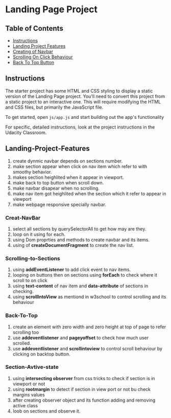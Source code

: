 # Landing Page Project

## Table of Contents

* [Instructions](#instructions)
* [Landing Project Features](#Landing-Project-Features)
* [Creating of Navbar](#Creat-NavBar)
* [Scrolling On Click Behaviour](#Scrolling-to-Sections)
* [Back To Top Button](#Back-To-Top)


## Instructions

The starter project has some HTML and CSS styling to display a static version of the Landing Page project. You'll need to convert this project from a static project to an interactive one. This will require modifying the HTML and CSS files, but primarily the JavaScript file.

To get started, open `js/app.js` and start building out the app's functionality

For specific, detailed instructions, look at the project instructions in the Udacity Classroom.


## Landing-Project-Features 

1. create dynmic navbar depends on sections number.
2. make section appear when click on nav item which refer to with smoothy behavior.
3. makes section heighlited when it appear in viewport.
4. make back to top button when scroll down. 
5. make navbar disapear when no scrolling. 
6. make nav item got heighlited when the section which it refer to appear in viewport
7. make webpage responsive specially navbar.


### Creat-NavBar 

1. select all sections by querySelectorAll to get how may are they.
2. loop on it using for each.
3. using Dom proprties and methods to create navbar and its items.
4. using of **createDocumentFragment** to create the nav list.


### Scrolling-to-Sections

1. using **addEventListener** to add click event to nav items.
2. looping on buttons then on sections using **forEach** to check where it scroll to on click
3. using **text-content** of nav item and **data-attribute** of sections in checking.
4. using **scrollIntoView** as mentiond in w3school to control scrolling and its behaviour


### Back-To-Top

1. create an element with zero width and zero height at top of page to refer scrolling too
2. use **addeventlistener** and **pageyoffset** to check how much user scrolled.
3. use **addeventlistener** and **scrollintoview** to control scroll behaviour by clicking on backtop button. 


### Section-Avtive-state

1. using **intersecting observer** from css tricks to check if section is in viewport or not
2. using **rootmargin** to detect if section in view port or not bu check margins values 
3. after creating observer object  and its function adding and removing active class 
4. loob on sections and observe it.


